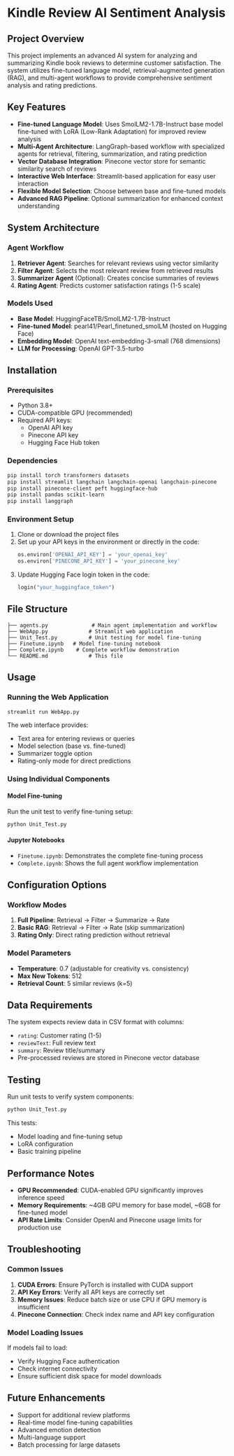 # Kindle Review AI Sentiment Analysis

## Project Overview
This project implements an advanced AI system for analyzing and summarizing Kindle book reviews to determine customer satisfaction. The system utilizes fine-tuned language model, retrieval-augmented generation (RAG), and multi-agent workflows to provide comprehensive sentiment analysis and rating predictions.

## Key Features
- **Fine-tuned Language Model**: Uses SmolLM2-1.7B-Instruct base model fine-tuned with LoRA (Low-Rank Adaptation) for improved review analysis
- **Multi-Agent Architecture**: LangGraph-based workflow with specialized agents for retrieval, filtering, summarization, and rating prediction
- **Vector Database Integration**: Pinecone vector store for semantic similarity search of reviews
- **Interactive Web Interface**: Streamlit-based application for easy user interaction
- **Flexible Model Selection**: Choose between base and fine-tuned models
- **Advanced RAG Pipeline**: Optional summarization for enhanced context understanding

## System Architecture

### Agent Workflow
1. **Retriever Agent**: Searches for relevant reviews using vector similarity
2. **Filter Agent**: Selects the most relevant review from retrieved results
3. **Summarizer Agent** (Optional): Creates concise summaries of reviews
4. **Rating Agent**: Predicts customer satisfaction ratings (1-5 scale)

### Models Used
- **Base Model**: HuggingFaceTB/SmolLM2-1.7B-Instruct
- **Fine-tuned Model**: pearl41/Pearl_finetuned_smolLM (hosted on Hugging Face)
- **Embedding Model**: OpenAI text-embedding-3-small (768 dimensions)
- **LLM for Processing**: OpenAI GPT-3.5-turbo

## Installation

### Prerequisites
- Python 3.8+
- CUDA-compatible GPU (recommended)
- Required API keys:
  - OpenAI API key
  - Pinecone API key
  - Hugging Face Hub token

### Dependencies
```bash
pip install torch transformers datasets
pip install streamlit langchain langchain-openai langchain-pinecone
pip install pinecone-client peft huggingface-hub
pip install pandas scikit-learn
pip install langgraph
```

### Environment Setup
1. Clone or download the project files
2. Set up your API keys in the environment or directly in the code:
   ```python
   os.environ['OPENAI_API_KEY'] = 'your_openai_key'
   os.environ['PINECONE_API_KEY'] = 'your_pinecone_key'
   ```
3. Update Hugging Face login token in the code:
   ```python
   login("your_huggingface_token")
   ```

## File Structure
```
├── agents.py              # Main agent implementation and workflow
├── WebApp.py             # Streamlit web application
├── Unit_Test.py          # Unit testing for model fine-tuning
├── Finetune.ipynb   # Model fine-tuning notebook
├── Complete.ipynb    # Complete workflow demonstration
└── README.md             # This file
```

## Usage

### Running the Web Application
```bash
streamlit run WebApp.py
```

The web interface provides:
- Text area for entering reviews or queries
- Model selection (base vs. fine-tuned)
- Summarizer toggle option
- Rating-only mode for direct predictions

### Using Individual Components

#### Model Fine-tuning
Run the unit test to verify fine-tuning setup:
```bash
python Unit_Test.py
```

#### Jupyter Notebooks
- `Finetune.ipynb`: Demonstrates the complete fine-tuning process
- `Complete.ipynb`: Shows the full agent workflow implementation


## Configuration Options

### Workflow Modes
1. **Full Pipeline**: Retrieval → Filter → Summarize → Rate
2. **Basic RAG**: Retrieval → Filter → Rate (skip summarization)
3. **Rating Only**: Direct rating prediction without retrieval

### Model Parameters
- **Temperature**: 0.7 (adjustable for creativity vs. consistency)
- **Max New Tokens**: 512
- **Retrieval Count**: 5 similar reviews (k=5)

## Data Requirements
The system expects review data in CSV format with columns:
- `rating`: Customer rating (1-5)
- `reviewText`: Full review text
- `summary`: Review title/summary
- Pre-processed reviews are stored in Pinecone vector database

## Testing
Run unit tests to verify system components:
```bash
python Unit_Test.py
```

This tests:
- Model loading and fine-tuning setup
- LoRA configuration
- Basic training pipeline

## Performance Notes
- **GPU Recommended**: CUDA-enabled GPU significantly improves inference speed
- **Memory Requirements**: ~4GB GPU memory for base model, ~6GB for fine-tuned model
- **API Rate Limits**: Consider OpenAI and Pinecone usage limits for production use

## Troubleshooting

### Common Issues
1. **CUDA Errors**: Ensure PyTorch is installed with CUDA support
2. **API Key Errors**: Verify all API keys are correctly set
3. **Memory Issues**: Reduce batch size or use CPU if GPU memory is insufficient
4. **Pinecone Connection**: Check index name and API key configuration

### Model Loading Issues
If models fail to load:
- Verify Hugging Face authentication
- Check internet connectivity
- Ensure sufficient disk space for model downloads

## Future Enhancements
- Support for additional review platforms
- Real-time model fine-tuning capabilities
- Advanced emotion detection
- Multi-language support
- Batch processing for large datasets